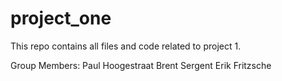 # project_one
This repo contains all files and code related to project 1.

Group Members:
Paul Hoogestraat
Brent Sergent
Erik Fritzsche
